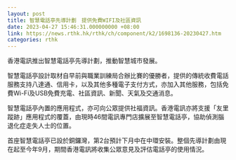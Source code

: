 ```yaml
---
layout: post
title: 智慧電話亭先導計劃　提供免費WIFI及社區資訊
date: 2023-04-27 15:46:31.000000000 +08:00
link: https://news.rthk.hk/rthk/ch/component/k2/1698136-20230427.htm
categories: rthk
---
```


香港電訊推出智慧電話亭先導計劃，推動智慧城市發展。

智慧電話亭設計取材自早前與職業訓練局合辦比賽的優勝者，提供的傳統收費電話服務支持八達通、信用卡，以及其他多種電子支付方式，亦加入其他服務，包括免費Wi-Fi及USB免費充電、社區資訊、新聞、天氣及交通消息。

智慧電話亭內置的應用程式，亦可向公眾提供社福資訊。香港電訊亦將支援「友里蹤跡」應用程式的覆蓋，由現時46間電訊專門店擴展至智慧電話亭，協助偵測腦退化症走失人士的位置。

首座智慧電話亭已設於銅鑼灣，第2台預計下月中在中環安裝。整個先導計劃由現在起至今年9月，期間香港電訊將收集公眾意見及評估電話亭的使用情況。
